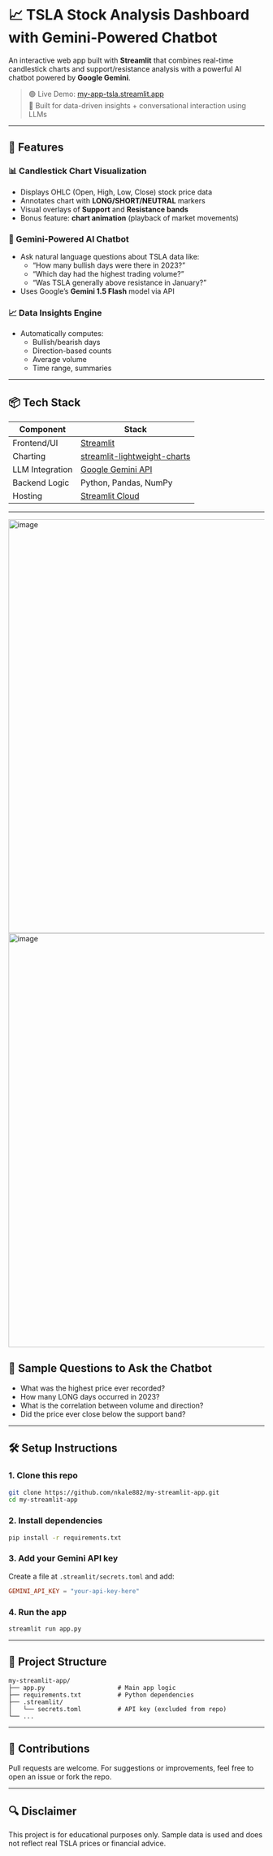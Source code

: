 # 📈 TSLA Stock Analysis Dashboard with Gemini-Powered Chatbot

An interactive web app built with **Streamlit** that combines real-time candlestick charts and support/resistance analysis with a powerful AI chatbot powered by **Google Gemini**.

> 🟢 Live Demo: [my-app-tsla.streamlit.app](https://my-app-tsla.streamlit.app)  
> 🧠 Built for data-driven insights + conversational interaction using LLMs

---

## 🚀 Features

### 📊 Candlestick Chart Visualization
- Displays OHLC (Open, High, Low, Close) stock price data
- Annotates chart with **LONG/SHORT/NEUTRAL** markers
- Visual overlays of **Support** and **Resistance bands**
- Bonus feature: **chart animation** (playback of market movements)

### 🤖 Gemini-Powered AI Chatbot
- Ask natural language questions about TSLA data like:
  - “How many bullish days were there in 2023?”
  - “Which day had the highest trading volume?”
  - “Was TSLA generally above resistance in January?”
- Uses Google’s **Gemini 1.5 Flash** model via API

### 📈 Data Insights Engine
- Automatically computes:
  - Bullish/bearish days
  - Direction-based counts
  - Average volume
  - Time range, summaries

---

## 📦 Tech Stack

| Component            | Stack                                                |
|---------------------|------------------------------------------------------|
| Frontend/UI         | [Streamlit](https://streamlit.io)                   |
| Charting            | [streamlit-lightweight-charts](https://github.com/streamlit/lightweight-charts) |
| LLM Integration     | [Google Gemini API](https://ai.google.dev/)         |
| Backend Logic       | Python, Pandas, NumPy                                |
| Hosting             | [Streamlit Cloud](https://streamlit.io/cloud)       |

---

<img width="825" height="814" alt="image" src="https://github.com/user-attachments/assets/8d472362-fe52-425b-b715-7f12f6be96f0" />
<img width="825" height="814" alt="image" src="https://github.com/user-attachments/assets/c1f7a60e-3baa-4900-8119-10e30c801138" />


## 🧠 Sample Questions to Ask the Chatbot

- What was the highest price ever recorded?
- How many LONG days occurred in 2023?
- What is the correlation between volume and direction?
- Did the price ever close below the support band?

---

## 🛠️ Setup Instructions

### 1. Clone this repo
```bash
git clone https://github.com/nkale882/my-streamlit-app.git
cd my-streamlit-app
```

### 2. Install dependencies
```bash
pip install -r requirements.txt
```

### 3. Add your Gemini API key  
Create a file at `.streamlit/secrets.toml` and add:
```toml
GEMINI_API_KEY = "your-api-key-here"
```

### 4. Run the app
```bash
streamlit run app.py
```

---

## 📁 Project Structure
```
my-streamlit-app/
├── app.py                    # Main app logic
├── requirements.txt          # Python dependencies
├── .streamlit/
│   └── secrets.toml          # API key (excluded from repo)
└── ...
```

---

## 🤝 Contributions

Pull requests are welcome. For suggestions or improvements, feel free to open an issue or fork the repo.

---

## 🔍 Disclaimer

This project is for educational purposes only. Sample data is used and does not reflect real TSLA prices or financial advice.
